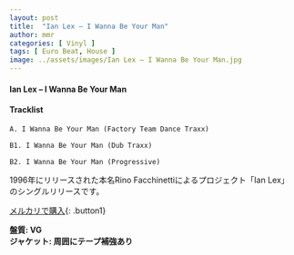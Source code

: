 ```yaml
---
layout: post
title:  "Ian Lex – I Wanna Be Your Man"
author: mmr
categories: [ Vinyl ]
tags: [ Euro Beat, House ]
image: ../assets/images/Ian Lex – I Wanna Be Your Man.jpg
---
```


#### Ian Lex – I Wanna Be Your Man

#### Tracklist
```md
A. I Wanna Be Your Man (Factory Team Dance Traxx)

B1. I Wanna Be Your Man (Dub Traxx)

B2. I Wanna Be Your Man (Progressive)
```

1996年にリリースされた本名Rino Facchinettiによるプロジェクト「Ian Lex」のシングルリリースです。

[メルカリで購入](https://jp.mercari.com/item/m68058078658){: .button1}

<div class="mt-4 mb-4 d-flex align-items-center">
<strong class="mr-1">盤質: VG</strong>
</div>
<div class="mt-4 mb-4 d-flex align-items-center">
<strong class="mr-1">ジャケット: 周囲にテープ補強あり</strong>
</div>
